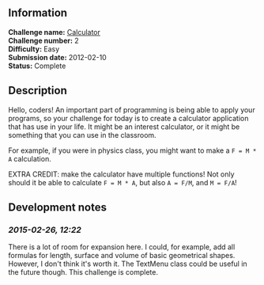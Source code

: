 ## Information

**Challenge name:** [Calculator](http://www.reddit.com/r/dailyprogrammer/comments/pjbj8/easy_challenge_2/)  
**Challenge number:** 2  
**Difficulty:** Easy  
**Submission date:** 2012-02-10  
**Status:** Complete

## Description

Hello, coders! An important part of programming is being able to apply your programs,
so your challenge for today is to create a calculator application that has use in your
life. It might be an interest calculator, or it might be something that you can use in
the classroom.

For example, if you were in physics class, you might want to make a `F = M * A` calculation.

EXTRA CREDIT: make the calculator have multiple functions! Not only should it be able to
calculate `F = M * A`, but also `A = F/M`, and `M = F/A`!

## Development notes

### *2015-02-26, 12:22*

There is a lot of room for expansion here. I could, for example, add all formulas for
length, surface and volume of basic geometrical shapes. However, I don't think it's
worth it. The TextMenu class could be useful in the future though. This challenge is
complete.
